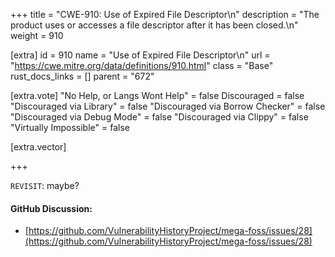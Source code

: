 +++
title = "CWE-910: Use of Expired File Descriptor\n"
description = "The product uses or accesses a file descriptor after it has been closed.\n"
weight = 910

[extra]
id = 910
name = "Use of Expired File Descriptor\n"
url = "https://cwe.mitre.org/data/definitions/910.html"
class = "Base"
rust_docs_links = []
parent = "672"

[extra.vote]
"No Help, or Langs Wont Help" = false
Discouraged = false
"Discouraged via Library" = false
"Discouraged via Borrow Checker" = false
"Discouraged via Debug Mode" = false
"Discouraged via Clippy" = false
"Virtually Impossible" = false

[extra.vector]

+++

`REVISIT`: maybe?

#### GitHub Discussion:
- [https://github.com/VulnerabilityHistoryProject/mega-foss/issues/28](https://github.com/VulnerabilityHistoryProject/mega-foss/issues/28)
